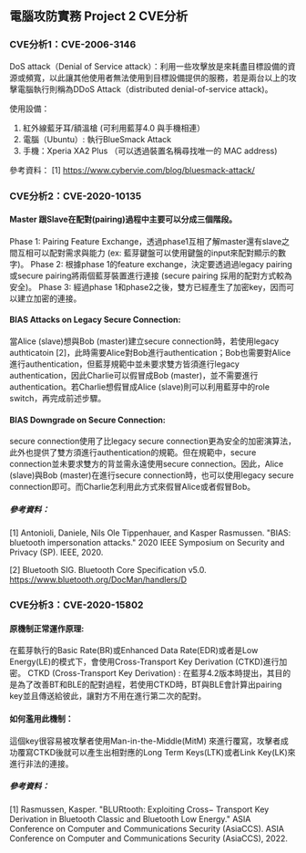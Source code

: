 

## 電腦攻防實務 Project 2 CVE分析

### CVE分析1：CVE-2006-3146
DoS attack（Denial of Service attack）：利用一些攻擊放是來耗盡目標設備的資源或頻寬，以此讓其他使用者無法使用到目標設備提供的服務，若是兩台以上的攻擊電腦執行則稱為DDoS Attack（distributed denial-of-service attack)。

使用設備：
1. 紅外線藍牙耳/額溫槍 (可利用藍芽4.0 與手機相連）
2. 電腦（Ubuntu）: 執行BlueSmack Attack
3. 手機：Xperia XA2 Plus （可以透過裝置名稱尋找唯一的 MAC address)


參考資料：
[1] https://www.cybervie.com/blog/bluesmack-attack/


### CVE分析2：CVE-2020-10135
#### Master 跟Slave在配對(pairing)過程中主要可以分成三個階段。
Phase 1: Pairing Feature Exchange，透過phase1互相了解master還有slave之間互相可以配對需求與能力 (ex: 藍芽鍵盤可以使用鍵盤的input來配對顯示的數字)。 
Phase 2: 根據phase 1的feature exchange，決定要透過過legacy pairing或secure pairing將兩個藍芽裝置進行連接 (secure pairing 採用的配對方式較為安全)。
Phase 3: 經過phase 1和phase2之後，雙方已經產生了加密key，因而可以建立加密的連接。

#### BIAS Attacks on Legacy Secure Connection:
當Alice (slave)想與Bob (master)建立secure connection時，若使用legacy authticatoin [2]，此時需要Alice對Bob進行authentication；Bob也需要對Alice進行authentication，但藍芽規範中並未要求雙方皆須進行legacy authentication，因此Charlie可以假冒成Bob (master)，並不需要進行authentication。若Charlie想假冒成Alice (slave)則可以利用藍芽中的role switch，再完成前述步驟。

#### BIAS Downgrade on Secure Connection:
secure connection使用了比legacy secure connection更為安全的加密演算法，此外也提供了雙方須進行authentication的規範。但在規範中，secure connection並未要求雙方的背並需永遠使用secure connection。因此，Alice (slave)與Bob (master)在進行secure connection時，也可以使用legacy secure connection即可。而Charlie怎利用此方式來假冒Alice或者假冒Bob。

##### 參考資料：
[1] Antonioli, Daniele, Nils Ole Tippenhauer, and Kasper Rasmussen. "BIAS: bluetooth impersonation attacks." 2020 IEEE Symposium on Security and Privacy (SP). IEEE, 2020.

[2]  Bluetooth SIG. Bluetooth Core Specification v5.0. https://www.bluetooth.org/DocMan/handlers/D


### CVE分析3：CVE-2020-15802
#### 原機制正常運作原理: 
在藍芽執行的Basic Rate(BR)或Enhanced Data Rate(EDR)或者是Low Energy(LE)的模式下，會使用Cross-Transport Key Derivation (CTKD)進行加密。
CTKD (Cross-Transport Key Derivation) : 在藍芽4.2版本時提出，其目的是為了改善BT和BLE的配對過程，若使用CTKD時，BT與BLE會計算出pairing key並且傳送給彼此，讓對方不用在進行第二次的配對。
#### 如何濫用此機制：
這個key很容易被攻擊者使用Man-in-the-Middle(MitM) 來進行覆寫，攻擊者成功覆寫CTKD後就可以產生出相對應的Long Term Keys(LTK)或者Link Key(LK)來進行非法的連接。

##### 參考資料：
[1] Rasmussen, Kasper. "BLURtooth: Exploiting Cross− Transport Key Derivation in Bluetooth Classic and Bluetooth Low Energy." ASIA Conference on Computer and Communications Security (AsiaCCS). ASIA Conference on Computer and Communications Security (AsiaCCS), 2022.

